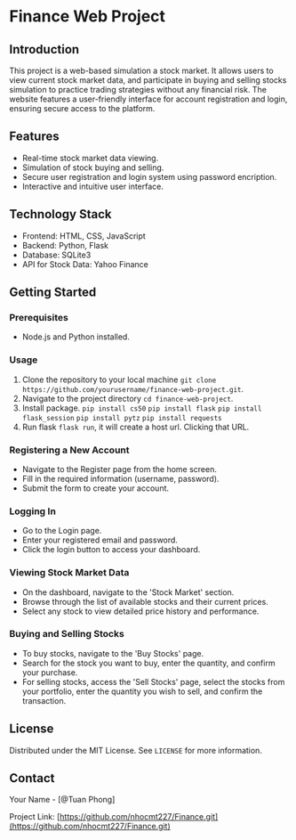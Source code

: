 # Finance Web Project

## Introduction
This project is a web-based simulation a stock market. It allows users to view current stock market data, and participate in buying and selling stocks simulation to practice trading strategies without any financial risk. The website features a user-friendly interface for account registration and login, ensuring secure access to the platform.

## Features
- Real-time stock market data viewing.
- Simulation of stock buying and selling.
- Secure user registration and login system using password encription.
- Interactive and intuitive user interface.

## Technology Stack
- Frontend: HTML, CSS, JavaScript
- Backend: Python, Flask
- Database: SQLite3
- API for Stock Data: Yahoo Finance

## Getting Started

### Prerequisites
- Node.js and Python installed.

### Usage
1. Clone the repository to your local machine `git clone https://github.com/yourusername/finance-web-project.git`.
2. Navigate to the project directory `cd finance-web-project`.
3. Install package.
`pip install cs50`
`pip install flask`
`pip install flask_session`
`pip install pytz`
`pip install requests`
4. Run flask `flask run`, it will create a host url. Clicking that URL.

### Registering a New Account
- Navigate to the Register page from the home screen.
- Fill in the required information (username, password).
- Submit the form to create your account.

### Logging In
- Go to the Login page.
- Enter your registered email and password.
- Click the login button to access your dashboard.

### Viewing Stock Market Data
- On the dashboard, navigate to the 'Stock Market' section.
- Browse through the list of available stocks and their current prices.
- Select any stock to view detailed price history and performance.

### Buying and Selling Stocks
- To buy stocks, navigate to the 'Buy Stocks' page.
- Search for the stock you want to buy, enter the quantity, and confirm your purchase.
- For selling stocks, access the 'Sell Stocks' page, select the stocks from your portfolio, enter the quantity you wish to sell, and confirm the transaction.

<!-- ## Contributing
Contributions to improve the project are welcome. Please follow these steps:
1. Fork the repository.
2. Create your feature branch (`git checkout -b feature/AmazingFeature`).
3. Commit your changes (`git commit -m 'Add some AmazingFeature'`).
4. Push to the branch (`git push origin feature/AmazingFeature`).
5. Open a pull request. -->

## License
Distributed under the MIT License. See `LICENSE` for more information.

## Contact
Your Name - [@Tuan Phong]

Project Link: [https://github.com/nhocmt227/Finance.git](https://github.com/nhocmt227/Finance.git)

